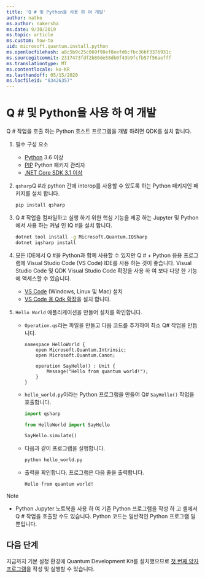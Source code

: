 ```yaml
---
title: 'Q # 및 Python을 사용 하 여 개발'
author: natke
ms.author: nakersha
ms.date: 9/30/2019
ms.topic: article
ms.custom: how-to
uid: microsoft.quantum.install.python
ms.openlocfilehash: a8c5b9c25c069f98ef8eefd6cfbc36bf3376931c
ms.sourcegitcommit: 2317473fdf2b80de58db0f43b9fcfb57f56aefff
ms.translationtype: MT
ms.contentlocale: ko-KR
ms.lasthandoff: 05/15/2020
ms.locfileid: "83426357"
---
```

# <a name="develop-with-q-and-python"></a>Q # 및 Python을 사용 하 여 개발

Q # 작업을 호출 하는 Python 호스트 프로그램을 개발 하려면 QDK를 설치 합니다.

1. 필수 구성 요소

    - [Python](https://www.python.org/downloads/) 3.6 이상
    - [PIP](https://pip.pypa.io/en/stable/installing) Python 패키지 관리자
    - [.NET Core SDK 3.1 이상](https://www.microsoft.com/net/download)


1. `qsharp`Q #과 python 간에 interop를 사용할 수 있도록 하는 Python 패키지인 패키지를 설치 합니다.

    ```bash
    pip install qsharp
    ```

1. Q # 작업을 컴파일하고 실행 하기 위한 핵심 기능을 제공 하는 Jupyter 및 Python에서 사용 하는 커널 인 IQ #을 설치 합니다.

    ```bash
    dotnet tool install -g Microsoft.Quantum.IQSharp
    dotnet iqsharp install
    ```
  
1. 모든 IDE에서 Q #을 Python과 함께 사용할 수 있지만 Q # + Python 응용 프로그램에 Visual Studio Code (VS Code) IDE를 사용 하는 것이 좋습니다. Visual Studio Code 및 QDK Visual Studio Code 확장을 사용 하 여 보다 다양 한 기능에 액세스할 수 있습니다.

    - [VS Code](https://code.visualstudio.com/download) (Windows, Linux 및 Mac) 설치
    - [VS Code 용 Qdk 확장](https://marketplace.visualstudio.com/items?itemName=quantum.quantum-devkit-vscode)을 설치 합니다.

1. `Hello World` 애플리케이션을 만들어 설치를 확인합니다.

    - `Operation.qs`라는 파일을 만들고 다음 코드를 추가하여 최소 Q# 작업을 만듭니다.

        ```qsharp
        namespace HelloWorld {
            open Microsoft.Quantum.Intrinsic;
            open Microsoft.Quantum.Canon;

            operation SayHello() : Unit {
                Message("Hello from quantum world!");
            }
        }
        ```

    - `hello_world.py`이라는 Python 프로그램을 만들어 Q# `SayHello()` 작업을 호출합니다.

        ```python
        import qsharp

        from HelloWorld import SayHello

        SayHello.simulate()
        ```

    - 다음과 같이 프로그램을 실행합니다.

        ```bash
        python hello_world.py
        ```

    - 출력을 확인합니다. 프로그램은 다음 줄을 출력합니다.

        ```bash
        Hello from quantum world!
       ```


> [!NOTE]
> * Python Jupyter 노트북을 사용 하 여 기존 Python 프로그램을 작성 하 고 셀에서 Q # 작업을 호출할 수도 있습니다. Python 코드는 일반적인 Python 프로그램 일 뿐입니다.

## <a name="next-steps"></a>다음 단계

지금까지 기본 설정 환경에 Quantum Development Kit를 설치했으므로 [첫 번째 양자 프로그램](xref:microsoft.quantum.quickstarts.qrng)을 작성 및 실행할 수 있습니다.
